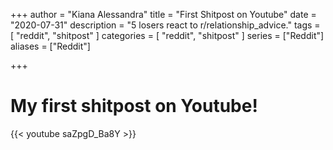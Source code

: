 +++
author = "Kiana Alessandra"
title = "First Shitpost on Youtube"
date = "2020-07-31"
description = "5 losers react to r/relationship_advice."
tags = [
    "reddit",
    "shitpost"
]
categories = [
    "reddit",
    "shitpost"
]
series = ["Reddit"]
aliases = ["Reddit"]

+++

# My first shitpost on Youtube!

{{< youtube saZpgD_Ba8Y >}}